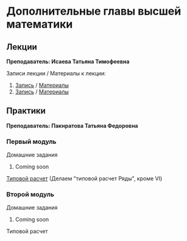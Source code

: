 # Дополнительные главы высшей математики

## Лекции

**Преподаватель: Исаева Татьяна Тимофеевна**

Записи лекции / Материалы к лекции:

1. [Запись](https://youtu.be/MbRg1tHSesI) / [Материалы]()
2. [Запись](https://youtu.be/-CRVyKbM8Y4) / [Материалы](https://niuitmo-my.sharepoint.com/personal/i_ser_i_niuitmo_ru/Documents/ITMO.ARCHIVE/3_Semester/Math/2_Lecture.pdf)

## Практики

**Преподаватель: Пакнратова Татьяна Федоровна**

### Первый модуль

Домашние задания

1. Coming soon

[Типовой расчет](https://drive.google.com/file/d/1LuFsD7bo1E09GaP--6uXxE0aln7AV8KM/view?usp=sharing) (Делаем  "типовой расчет Ряды", кроме VI)

### Второй модуль

Домашние задания

1. Coming soon

Типовой расчет